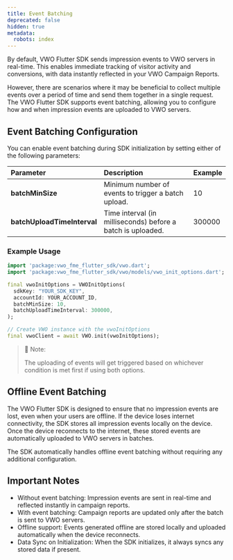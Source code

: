 ```yaml
---
title: Event Batching
deprecated: false
hidden: true
metadata:
  robots: index
---
```


By default, VWO Flutter SDK sends impression events to VWO servers in real-time. This enables immediate tracking of visitor activity and conversions, with data instantly reflected in your VWO Campaign Reports.

However, there are scenarios where it may be beneficial to collect multiple events over a period of time and send them together in a single request. The VWO Flutter SDK supports event batching, allowing you to configure how and when impression events are uploaded to VWO servers.

## Event Batching Configuration

You can enable event batching during SDK initialization by setting either of the following parameters:

| Parameter | Description | Example |
| :-------- | :---------- | :------ |
| **batchMinSize** | Minimum number of events to trigger a batch upload. | 10 |
| **batchUploadTimeInterval** | Time interval (in milliseconds) before a batch is uploaded. | 300000 |

### Example Usage

```dart
import 'package:vwo_fme_flutter_sdk/vwo.dart';
import 'package:vwo_fme_flutter_sdk/vwo/models/vwo_init_options.dart';

final vwoInitOptions = VWOInitOptions(
  sdkKey: "YOUR_SDK_KEY",
  accountId: YOUR_ACCOUNT_ID,
  batchMinSize: 10,
  batchUploadTimeInterval: 300000,
);

// Create VWO instance with the vwoInitOptions
final vwoClient = await VWO.init(vwoInitOptions);
```

> 📝 Note:
>
> The uploading of events will get triggered based on whichever condition is met first if using both options.

## Offline Event Batching

The VWO Flutter SDK is designed to ensure that no impression events are lost, even when your users are offline. If the device loses internet connectivity, the SDK stores all impression events locally on the device. Once the device reconnects to the internet, these stored events are automatically uploaded to VWO servers in batches.

The SDK automatically handles offline event batching without requiring any additional configuration.

## Important Notes

* Without event batching: Impression events are sent in real-time and reflected instantly in campaign reports.
* With event batching: Campaign reports are updated only after the batch is sent to VWO servers.
* Offline support: Events generated offline are stored locally and uploaded automatically when the device reconnects.
* Data Sync on Initialization: When the SDK initializes, it always syncs any stored data if present.
